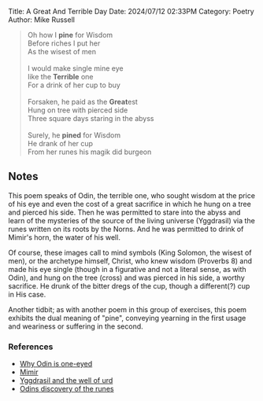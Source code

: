 Title: A Great And Terrible Day
Date: 2024/07/12 02:33PM
Category: Poetry
Author: Mike Russell

> Oh how I **pine** for Wisdom<br>
> Before riches I put her<br>
> As the wisest of men<br>
> <br>I would make single mine eye<br>
> like the **Terrible** one<br>
> For a drink of her cup to buy<br>
> <br>Forsaken, he paid as the **Great**est<br>
> Hung on tree with pierced side<br>
> Three square days staring in the abyss<br>
> <br>Surely, he **pined** for Wisdom<br>
> He drank of her cup<br>
> From her runes his magik did burgeon

## Notes

This poem speaks of Odin, the terrible one, who sought wisdom at the price of his eye and even the cost of a great sacrifice in which he hung on a tree and pierced his side. Then he was permitted to stare into the abyss and learn of the mysteries of the source of the living universe (Yggdrasil) via the runes written on its roots by the Norns. And he was permitted to drink of Mimir's horn, the water of his well.

Of course, these images call to mind symbols (King Solomon, the wisest of men), or the archetype himself, Christ, who knew wisdom (Proverbs 8) and made his eye single (though in a figurative and not a literal sense, as with Odin), and hung on the tree (cross) and was pierced in his side, a worthy sacrifice. He drunk of the bitter dregs of the cup, though a different(?) cup in His case.

Another tidbit; as with another poem in this group of exercises, this poem exhibits the dual meaning of "pine", conveying yearning in the first usage and weariness or suffering in the second.

### References

- [Why Odin is one-eyed](https://norse-mythology.org/tales/why-odin-is-one-eyed/)
- [Mimir](https://norse-mythology.org/gods-and-creatures/others/mimir/)
- [Yggdrasil and the well of urd](https://norse-mythology.org/cosmology/yggdrasil-and-the-well-of-urd/)
- [Odins discovery of the runes](https://norse-mythology.org/tales/odins-discovery-of-the-runes/)
